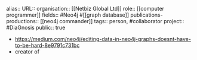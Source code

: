alias::
URL::
organisation:: [[Netbiz Global Ltd]] 
role:: [[computer programmer]] 
fields:: #Neo4j #[[graph database]] 
publications-productions:: [[neo4j commander]] 
tags:: person, #collaborator 
project:: #DiaGnosis 
public:: true

- https://medium.com/neo4j/editing-data-in-neo4j-graphs-doesnt-have-to-be-hard-8e9791c731bc
- creator of